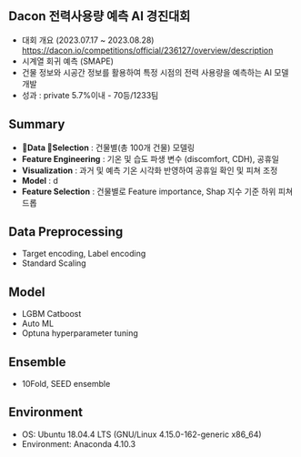 
## Dacon 전력사용량 예측 AI 경진대회

- 대회 개요 (2023.07.17 ~ 2023.08.28) https://dacon.io/competitions/official/236127/overview/description
- 시계열 회귀 예측 (SMAPE)
- 건물 정보와 시공간 정보를 활용하여 특정 시점의 전력 사용량을 예측하는 AI 모델 개발 
- 성과 : private 5.7%이내 - 70등/1233팀

## Summary
- **Data Selection** : 건물별(총 100개 건물) 모델링 
- **Feature Engineering** : 기온 및 습도 파생 변수 (discomfort, CDH), 공휴일
- **Visualization** : 과거 및 예측 기온 시각화 반영하여 공휴일 확인 및 피쳐 조정
- **Model** : d
- **Feature Selection** : 건물별로 Feature importance, Shap 지수 기준 하위 피쳐 드롭

## Data Preprocessing 
- Target encoding, Label encoding 
- Standard Scaling 

## Model 
- LGBM Catboost
- Auto ML  
- Optuna hyperparameter tuning

## Ensemble 
- 10Fold, SEED ensemble

## Environment
- OS: Ubuntu 18.04.4 LTS (GNU/Linux 4.15.0-162-generic x86_64)
- Environment: Anaconda 4.10.3
